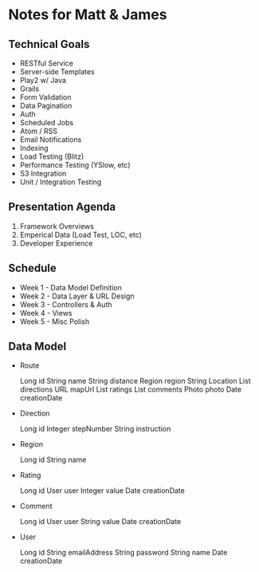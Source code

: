 Notes for Matt & James
======================

Technical Goals
---------------

* RESTful Service
* Server-side Templates
* Play2 w/ Java
* Grails
* Form Validation
* Data Pagination
* Auth
* Scheduled Jobs
* Atom / RSS
* Email Notifications
* Indexing
* Load Testing (Blitz)
* Performance Testing (YSlow, etc)
* S3 Integration
* Unit / Integration Testing


Presentation Agenda
-------------------

1) Framework Overviews
2) Emperical Data (Load Test, LOC, etc)
3) Developer Experience


Schedule
--------

* Week 1 - Data Model Definition
* Week 2 - Data Layer & URL Design
* Week 3 - Controllers & Auth
* Week 4 - Views
* Week 5 - Misc Polish


Data Model
----------

* Route

    Long id
    String name
    String distance
    Region region
    String Location
    List<Direction> directions
    URL mapUrl
    List<Rating> ratings
    List<Comment> comments
    Photo photo
    Date creationDate

* Direction

    Long id
    Integer stepNumber
    String instruction

* Region

    Long id
    String name

* Rating

    Long id
    User user
    Integer value
    Date creationDate

* Comment

    Long id
    User user
    String value
    Date creationDate

* User

    Long id
    String emailAddress
    String password
    String name
    Date creationDate


